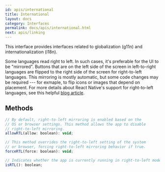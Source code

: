 ```yaml
---
id: apis/international
title: International
layout: docs
category: Interfaces
permalink: docs/apis/international.html
next: apis/linking
---
```


This interface provides interfaces related to globalization (g11n) and internationalization (i18n).

Some languages read right to left. In such cases, it's preferable for the UI to be "mirrored". Buttons that are on the left side of the screen in left-to-right languages are flipped to the right side of the screen for right-to-left languages. This mirroring is mostly automatic, but some code changes may be required --- for exmaple, to flip icons or images that depend on placement. For more details about React Native's support for right-to-left languages, see this helpful [blog article](https://facebook.github.io/react-native/blog/2016/08/19/right-to-left-support-for-react-native-apps.html).

## Methods
``` javascript
// By default, right-to-left mirroring is enabled based on the
// OS or browser settings. This method allows the app to disable
// right-to-left mirroring.
allowRTL(allow: boolean): void;

// This method overrides the right-to-left setting of the system
// or browser, forcing right-to-left mirroring behavior if true.
forceRTL(force: boolean): void;

// Indicates whether the app is currently running in right-to-left mode.
isRTL(): boolean;
```
